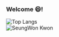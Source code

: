 ### Welcome 😄! 

<!--
**KwonSeungwon/KwonSeungwon** is a ✨ _special_ ✨ repository because its `README.md` (this file) appears on your GitHub profile.

Here are some ideas to get you started:



- 🔭 I’m currently working on ...
- 🌱 I’m currently learning ...
- 👯 I’m looking to collaborate on ...
- 🤔 I’m looking for help with ...
- 💬 Ask me about ...
- 📫 How to reach me: ...
- 😄 Pronouns: ...
- ⚡ Fun fact: ...
-->


![Top Langs](https://github-readme-stats.vercel.app/api/top-langs/?username=KwonSeungwon&theme=dark)
<br>
![SeungWon Kwon](https://github-readme-stats.vercel.app/api?username=KwonSeungwon&show_icons=true&theme=dracula)
